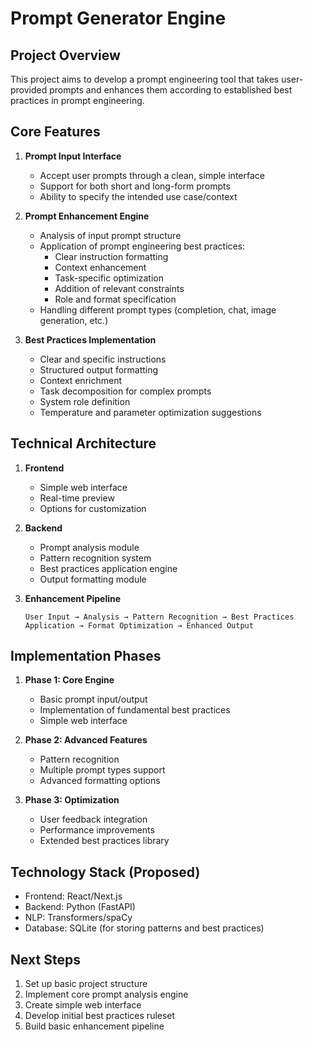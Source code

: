 # Prompt Generator Engine

## Project Overview
This project aims to develop a prompt engineering tool that takes user-provided prompts and enhances them according to established best practices in prompt engineering.

## Core Features
1. **Prompt Input Interface**
   - Accept user prompts through a clean, simple interface
   - Support for both short and long-form prompts
   - Ability to specify the intended use case/context

2. **Prompt Enhancement Engine**
   - Analysis of input prompt structure
   - Application of prompt engineering best practices:
     - Clear instruction formatting
     - Context enhancement
     - Task-specific optimization
     - Addition of relevant constraints
     - Role and format specification
   - Handling different prompt types (completion, chat, image generation, etc.)

3. **Best Practices Implementation**
   - Clear and specific instructions
   - Structured output formatting
   - Context enrichment
   - Task decomposition for complex prompts
   - System role definition
   - Temperature and parameter optimization suggestions

## Technical Architecture
1. **Frontend**
   - Simple web interface
   - Real-time preview
   - Options for customization

2. **Backend**
   - Prompt analysis module
   - Pattern recognition system
   - Best practices application engine
   - Output formatting module

3. **Enhancement Pipeline**
   ```
   User Input → Analysis → Pattern Recognition → Best Practices Application → Format Optimization → Enhanced Output
   ```

## Implementation Phases
1. **Phase 1: Core Engine**
   - Basic prompt input/output
   - Implementation of fundamental best practices
   - Simple web interface

2. **Phase 2: Advanced Features**
   - Pattern recognition
   - Multiple prompt types support
   - Advanced formatting options

3. **Phase 3: Optimization**
   - User feedback integration
   - Performance improvements
   - Extended best practices library

## Technology Stack (Proposed)
- Frontend: React/Next.js
- Backend: Python (FastAPI)
- NLP: Transformers/spaCy
- Database: SQLite (for storing patterns and best practices)

## Next Steps
1. Set up basic project structure
2. Implement core prompt analysis engine
3. Create simple web interface
4. Develop initial best practices ruleset
5. Build basic enhancement pipeline
